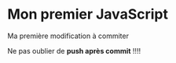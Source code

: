 # Mon premier JavaScript

Ma première modification à commiter

Ne pas oublier de **push après commit** !!!!
